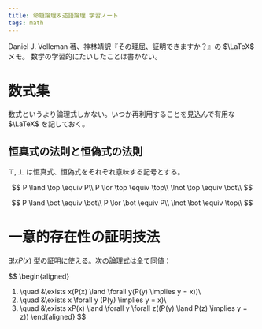 ```yaml
---
title: 命題論理＆述語論理 学習ノート
tags: math
---
```


Daniel J. Velleman 著、神林靖訳『その理屈、証明できますか？』の $\LaTeX$ メモ。
数学の学習的にたいしたことは書かない。

# 数式集

数式というより論理式しかない。いつか再利用することを見込んで有用な $\LaTeX$ を記しておく。

## 恒真式の法則と恒偽式の法則

$\top, \bot$ は恒真式、恒偽式をそれぞれ意味する記号とする。

$$
P \land \top \equiv P\\
P \lor \top \equiv \top\\
\lnot \top \equiv \bot\\
$$

$$
P \land \bot \equiv \bot\\
P \lor \bot \equiv P\\
\lnot \bot \equiv \top\\
$$

# 一意的存在性の証明技法

$\exists!xP(x)$ 型の証明に使える。次の論理式は全て同値：

$$
\begin{aligned}

1. \quad &\exists x(P(x) \land \forall y(P(y) \implies y = x))\\
2. \quad &\exists x \forall y (P(y) \implies y = x)\\
3. \quad &\exists xP(x) \land \forall y \forall z((P(y) \land P(z) \implies y = z))
\end{aligned}
$$
